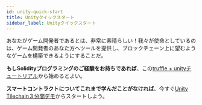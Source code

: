 ```yaml
---
id: unity-quick-start
title: Unityクイックスタート
sidebar_label: Unityクイックスタート
---
```

あなたがゲーム開発者であるとは、非常に素晴らしい！我々が使命としているのは、ゲーム開発者のあなた方へツールを提供し、ブロックチェーン上に望むようなゲームを構築できるようにすることだ。

**もしSolidityプログラミングのご経験をお持ちであれば**、この[truffle + unityチュートリアル](https://medium.com/@zacharyholland_17606/getting-started-with-loom-truffle-and-unity-f2558ad9d213)から始めるとよい。

**スマートコントラクトについてこれまで学んだことがなければ**、今すぐ[Unity Tilechain３分間デモ](https://loomx.io/developers/docs/en/unity-sample-tiles-chain-evm.html)からスタートしよう。